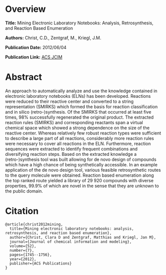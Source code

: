 # Overview
**Title:**
Mining Electronic Laboratory Notebooks: Analysis, Retrosynthesis, and Reaction Based Enumeration

**Authors:**
Christ, C.D., Zentgraf, M., Kriegl, J.M.

**Publication Date:**
2012/06/04

**Publication Link:**
[ACS JCIM](https://pubs.acs.org/doi/10.1021/ci300116p)

# Abstract
An approach to automatically analyze and use the knowledge contained in electronic laboratory notebooks (ELNs) has been developed. 
Reactions were reduced to their reactive center and converted to a string representation (SMIRKS) which formed the basis for reaction classification and in silico (retro-)synthesis. 
Of the SMIRKS that occurred at least five times, 98% successfully regenerated the original product.
The extracted reaction rules (SMIRKS) and corresponding reactants span a virtual chemical space which showed a strong dependence on the size of the reactive center. 
Whereas relatively few robust reaction types were sufficient to describe a large part of all reactions, considerably more reaction rules were necessary to cover all reactions in the ELN.
Furthermore, reaction sequences were extracted to identify frequent combinations and diversifying reaction steps. 
Based on the extracted knowledge a (retro-)synthesis tool was built allowing for de novo design of compounds which have a high chance of being synthetically accessible. In an example application of the de novo design tool, various feasible retrosynthetic routes to the query molecule were obtained.
Reaction based enumeration along the top ranked route yielded a library of 29 920 compounds with diverse properties, 99.9% of which are novel in the sense that they are unknown to the public domain.


# Citation
```
@article{christ2012mining,
  title={Mining electronic laboratory notebooks: analysis, retrosynthesis, and reaction based enumeration},
  author={Christ, Clara D and Zentgraf, Matthias and Kriegl, Jan M},
  journal={Journal of chemical information and modeling},
  volume={52},
  number={7},
  pages={1745--1756},
  year={2012},
  publisher={ACS Publications}
}
```